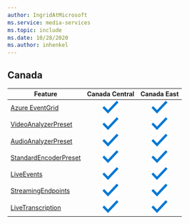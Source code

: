 ```yaml
---
author: IngridAtMicrosoft
ms.service: media-services 
ms.topic: include
ms.date: 10/28/2020
ms.author: inhenkel
---
```


<!--Feature availability in region-->
## Canada

| Feature | Canada Central | Canada East |
| --- | :---: | :---: |
| [Azure EventGrid](../monitoring/reacting-to-media-services-events.md) |![Azure EventGrid Canada Central general availability](../media/azure-clouds-regions/ga.svg)  |![Azure EventGrid Canada East general availability](../media/azure-clouds-regions/ga.svg) |
| [VideoAnalyzerPreset](../analyzing-video-audio-files-concept.md) |![VideoAnalyzerPreset Canada Central general availability](../media/azure-clouds-regions/ga.svg)  | ![VideoAnalyzerPreset Canada East general availability](../media/azure-clouds-regions/ga.svg) |
| [AudioAnalyzerPreset](../analyzing-video-audio-files-concept.md) |![AudioAnalyzerPreset Canada Central general availability](../media/azure-clouds-regions/ga.svg)  | ![AudioAnalyzerPreset Canada East general availability](../media/azure-clouds-regions/ga.svg) |
| [StandardEncoderPreset](../encoding-concept.md) |![StandardEncoderPreset Canada Central general availability](../media/azure-clouds-regions/ga.svg)  | ![StandardEncoderPreset Canada East general availability](../media/azure-clouds-regions/ga.svg) |
| [LiveEvents](../live-streaming-overview.md) |![LiveEvents Canada Central general availability](../media/azure-clouds-regions/ga.svg)  | ![LiveEvents Canada East general availability](../media/azure-clouds-regions/ga.svg) |
| [StreamingEndpoints](../streaming-endpoint-concept.md) |![StreamingEndpoints Canada Central general availability](../media/azure-clouds-regions/ga.svg) | ![StreamingEndpoints Canada East general availability](../media/azure-clouds-regions/ga.svg)  |
| [LiveTranscription](../live-transcription.md) |![LiveTranscription Canada Central general availability](../media/azure-clouds-regions/ga.svg) |![LiveTranscription Canada East general availability](../media/azure-clouds-regions/ga.svg) |
